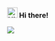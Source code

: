 ### <img src='https://qpluspicture.oss-cn-beijing.aliyuncs.com/6LjjQA/Hi.gif' alt='Hi' width="24"/> Hi there! [](https://visitor-badge.laobi.icu/badge?page_id=Fanduzi.readme)
![](https://github-readme-stats.vercel.app/api?username=Fanduzi&show_icons=true)

<!--
**Fanduzi/Fanduzi** is a ✨ _special_ ✨ repository because its `README.md` (this file) appears on your GitHub profile.

Here are some ideas to get you started:

- 🔭 I’m currently working on ...
- 🌱 I’m currently learning ...
- 👯 I’m looking to collaborate on ...
- 🤔 I’m looking for help with ...
- 💬 Ask me about ...
- 📫 How to reach me: ...
- 😄 Pronouns: ...
- ⚡ Fun fact: ...
-->
